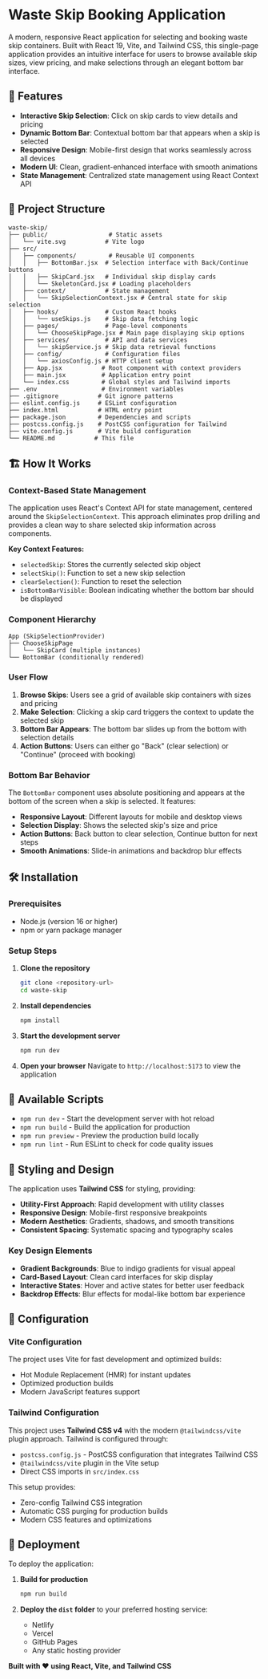 # Waste Skip Booking Application

A modern, responsive React application for selecting and booking waste skip containers. Built with React 19, Vite, and Tailwind CSS, this single-page application provides an intuitive interface for users to browse available skip sizes, view pricing, and make selections through an elegant bottom bar interface.

## 🚀 Features

- **Interactive Skip Selection**: Click on skip cards to view details and pricing
- **Dynamic Bottom Bar**: Contextual bottom bar that appears when a skip is selected
- **Responsive Design**: Mobile-first design that works seamlessly across all devices
- **Modern UI**: Clean, gradient-enhanced interface with smooth animations
- **State Management**: Centralized state management using React Context API

## 📁 Project Structure

```
waste-skip/
├── public/                 # Static assets
│   └── vite.svg           # Vite logo
├── src/
│   ├── components/         # Reusable UI components
│   │   ├── BottomBar.jsx  # Selection interface with Back/Continue buttons
│   │   ├── SkipCard.jsx   # Individual skip display cards
│   │   └── SkeletonCard.jsx # Loading placeholders
│   ├── context/           # State management
│   │   └── SkipSelectionContext.jsx # Central state for skip selection
│   ├── hooks/             # Custom React hooks
│   │   └── useSkips.js    # Skip data fetching logic
│   ├── pages/             # Page-level components
│   │   └── ChooseSkipPage.jsx # Main page displaying skip options
│   ├── services/          # API and data services
│   │   └── skipService.js # Skip data retrieval functions
│   ├── config/            # Configuration files
│   │   └── axiosConfig.js # HTTP client setup
│   ├── App.jsx           # Root component with context providers
│   ├── main.jsx          # Application entry point
│   └── index.css         # Global styles and Tailwind imports
├── .env                  # Environment variables
├── .gitignore           # Git ignore patterns
├── eslint.config.js     # ESLint configuration
├── index.html           # HTML entry point
├── package.json         # Dependencies and scripts
├── postcss.config.js    # PostCSS configuration for Tailwind
├── vite.config.js       # Vite build configuration
└── README.md           # This file
```

## 🏗️ How It Works

### Context-Based State Management

The application uses React's Context API for state management, centered around the `SkipSelectionContext`. This approach eliminates prop drilling and provides a clean way to share selected skip information across components.

**Key Context Features:**
- `selectedSkip`: Stores the currently selected skip object
- `selectSkip()`: Function to set a new skip selection
- `clearSelection()`: Function to reset the selection
- `isBottomBarVisible`: Boolean indicating whether the bottom bar should be displayed

### Component Hierarchy

```
App (SkipSelectionProvider)
├── ChooseSkipPage
│   └── SkipCard (multiple instances)
└── BottomBar (conditionally rendered)
```

### User Flow

1. **Browse Skips**: Users see a grid of available skip containers with sizes and pricing
2. **Make Selection**: Clicking a skip card triggers the context to update the selected skip
3. **Bottom Bar Appears**: The bottom bar slides up from the bottom with selection details
4. **Action Buttons**: Users can either go "Back" (clear selection) or "Continue" (proceed with booking)

### Bottom Bar Behavior

The `BottomBar` component uses absolute positioning and appears at the bottom of the screen when a skip is selected. It features:

- **Responsive Layout**: Different layouts for mobile and desktop views
- **Selection Display**: Shows the selected skip's size and price
- **Action Buttons**: Back button to clear selection, Continue button for next steps
- **Smooth Animations**: Slide-in animations and backdrop blur effects

## 🛠️ Installation

### Prerequisites

- Node.js (version 16 or higher)
- npm or yarn package manager

### Setup Steps

1. **Clone the repository**
   ```bash
   git clone <repository-url>
   cd waste-skip
   ```

2. **Install dependencies**
   ```bash
   npm install
   ```

3. **Start the development server**
   ```bash
   npm run dev
   ```

4. **Open your browser**
   Navigate to `http://localhost:5173` to view the application

## 📜 Available Scripts

- `npm run dev` - Start the development server with hot reload
- `npm run build` - Build the application for production
- `npm run preview` - Preview the production build locally
- `npm run lint` - Run ESLint to check for code quality issues

## 🎨 Styling and Design

The application uses **Tailwind CSS** for styling, providing:

- **Utility-First Approach**: Rapid development with utility classes
- **Responsive Design**: Mobile-first responsive breakpoints
- **Modern Aesthetics**: Gradients, shadows, and smooth transitions
- **Consistent Spacing**: Systematic spacing and typography scales

### Key Design Elements

- **Gradient Backgrounds**: Blue to indigo gradients for visual appeal
- **Card-Based Layout**: Clean card interfaces for skip display
- **Interactive States**: Hover and active states for better user feedback
- **Backdrop Effects**: Blur effects for modal-like bottom bar experience

## 🔧 Configuration

### Vite Configuration

The project uses Vite for fast development and optimized builds:
- Hot Module Replacement (HMR) for instant updates
- Optimized production builds
- Modern JavaScript features support

### Tailwind Configuration

This project uses **Tailwind CSS v4** with the modern `@tailwindcss/vite` plugin approach. Tailwind is configured through:
- `postcss.config.js` - PostCSS configuration that integrates Tailwind CSS
- `@tailwindcss/vite` plugin in the Vite setup
- Direct CSS imports in `src/index.css`

This setup provides:
- Zero-config Tailwind CSS integration
- Automatic CSS purging for production builds
- Modern CSS features and optimizations

## 🚀 Deployment

To deploy the application:

1. **Build for production**
   ```bash
   npm run build
   ```

2. **Deploy the `dist` folder** to your preferred hosting service:
   - Netlify
   - Vercel
   - GitHub Pages
   - Any static hosting provider

**Built with ❤️ using React, Vite, and Tailwind CSS**
